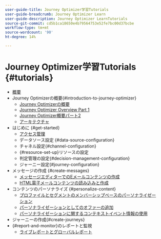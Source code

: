 ```yaml
---
user-guide-title: Journey Optimizer学習Tutorials
user-guide-breadcrumb: Journey Optimizer Learn
user-guide-description: Journey Optimizer LearnTutorials
source-git-commit: cd5b1ca18650e4b79564753e52fe7bc00d37bcbe
workflow-type: tm+mt
source-wordcount: '90'
ht-degree: 14%

---
```



# Journey Optimizer学習Tutorials {#tutorials}

+ [概要](/help/overview.md)
+ Journey Optimizerの概要{#introduction-to-journey-optimizer}
   + [Journey Optimizerの概要](/help/introduction/introduction.md)
   + [Journey Optimizer Overview Part 1](/help/introduction/journey-optimizer-overview-part-1.md)
   + [Journey Optimizer概要パート2](/help/introduction/journey-optimizer-overview-part-2.md)
   + [アーキテクチャ](/help/introduction/architecture.md)
+ はじめに {#get-started}
   + [アクセス管理](/help/set-up-access/access-management.md)
   + データソース設定 {#data-source-configuration}
   + チャネル設定{#channel-configuration}
   + {#resource-set-up}リソースの設定
   + 判定管理の設定{#decision-management-configuration}
   + ジャーニー設定{#journey-configuration}
+ メッセージの作成 {#create-messages}
   + [メッセージエディターでのEメールコンテンツの作成](/help/create-messages/create-email-content-with-the-message-editor.md)
   + [HTML電子メールコンテンツの読み込みと作成](/help/create-messages/import-and-author-html-email-content.md)
+ コンテンツのパーソナライズ {#personalize-content}
   + [プロファイルとセグメントのメンバーシップベースのパーソナライゼーション](/help/personalize-content/profile-and-segment-membership-based-personalization.md)
   + [パーソナライゼーションとしてのオファーの追加](/help/personalize-content/add-offer-decisioning-to-messages.md)
   + [パーソナライゼーションに関するコンテキストイベント情報の使用](/help/personalize-content/use-contextual-event-information-for-personalization.md)
+ ジャーニーの作成{#create-journeys}
+ {#report-and-monitor}のレポートと監視
   + [ライブレポートとグローバルレポート](/help/report-and-monitor/live-and-global-reports.md)
